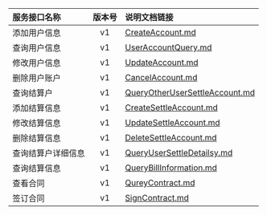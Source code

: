   
| 服务接口名称 | 版本号 | 说明文档链接 |  
| :----------------- | :-----: | :---------------- |  
| 添加用户信息 | v1 | [CreateAccount.md](https://github.com/Zhang-Monica/gitMd/blob/master/EpeisCust/CustSettleServer/CreateAccount.md) |  
| 查询用户信息 | v1 | [UserAccountQuery.md](https://github.com/Zhang-Monica/gitMd/blob/master/EpeisCust/CustSettleServer/UserAccountQuery.md) |  
| 修改用户信息 | v1 | [UpdateAccount.md](https://github.com/Zhang-Monica/gitMd/blob/master/EpeisCust/CustSettleServer/UpdateAccount.md) |  
| 删除用户账户 | v1 | [CancelAccount.md](https://github.com/Zhang-Monica/gitMd/blob/master/EpeisCust/CustSettleServer/CancelAccount.md) |  
| 查询结算户 | v1 | [QueryOtherUserSettleAccount.md](https://github.com/Zhang-Monica/gitMd/blob/master/EpeisCust/CustSettleServer/QueryOtherUserSettleAccount.md) |  
| 添加结算信息 | v1 | [CreateSettleAccount.md](https://github.com/Zhang-Monica/gitMd/blob/master/EpeisCust/CustSettleServer/CreateSettleAccount.md) |  
| 修改结算信息 | v1 | [UpdateSettleAccount.md](https://github.com/Zhang-Monica/gitMd/blob/master/EpeisCust/CustSettleServer/UpdateSettleAccount.md) |  
| 删除结算信息 | v1 | [DeleteSettleAccount.md](https://github.com/Zhang-Monica/gitMd/blob/master/EpeisCust/CustSettleServer/DeleteSettleAccount.md) |  
| 查询结算户详细信息 | v1 | [QueryUserSettleDetailsy.md](https://github.com/Zhang-Monica/gitMd/blob/master/EpeisCust/CustSettleServer/QueryUserSettleDetailsy.md) |  
| 查询结算信息 | v1 | [QueryBillInformation.md](https://github.com/Zhang-Monica/gitMd/blob/master/EpeisCust/CustSettleServer/QueryBillInformation.md) |  
| 查看合同 | v1 | [QureyContract.md](https://github.com/Zhang-Monica/gitMd/blob/master/EpeisCust/CustSettleServer/QureyContract.md) |  
| 签订合同 | v1 | [SignContract.md](https://github.com/Zhang-Monica/gitMd/blob/master/EpeisCust/CustSettleServer/SignContract.md) |  
  
